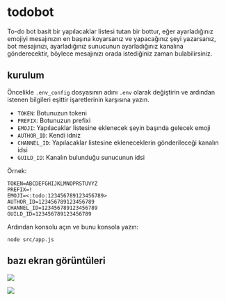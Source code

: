 # todobot

To-do bot basit bir yapılacaklar listesi tutan bir bottur, eğer ayarladığınız emojiyi mesajınızın en başına koyarsanız ve yapacağınız şeyi yazarsanız, bot mesajınızı, ayarladığınız sunucunun ayarladığınız kanalına gönderecektir, böylece mesajınızı orada istediğiniz zaman bulabilirsiniz.

## kurulum

Öncelikle `.env_config` dosyasının adını `.env` olarak değiştirin ve ardından istenen bilgileri eşittir işaretlerinin karşısına yazın.

- `TOKEN`: Botunuzun tokeni
- `PREFIX`: Botunuzun prefixi
- `EMOJI`: Yapılacaklar listesine eklenecek şeyin başında gelecek emoji
- `AUTHOR_ID`: Kendi idniz
- `CHANNEL_ID`: Yapılacaklar listesine ekleneceklerin gönderileceği kanalın idsi
- `GUILD_ID`: Kanalın bulunduğu sunucunun idsi

Örnek: 
```
TOKEN=ABCDEFGHIJKLMNOPRSTUVYZ
PREFIX=!
EMOJI=<:todo:123456789123456789>
AUTHOR_ID=123456789123456789
CHANNEL_ID=123456789123456789
GUILD_ID=123456789123456789
```

Ardından konsolu açın ve bunu konsola yazın:
```
node src/app.js
```

## bazı ekran görüntüleri
![](https://huh.is-inside.me/Juj6PHic.png)

![](https://huh.is-inside.me/LmSmDzJi.png)
